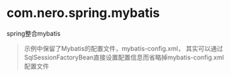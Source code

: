 # com.nero.spring.mybatis
spring整合mybatis


>示例中保留了Mybatis的配置文件，mybatis-config.xml，
其实可以通过SqlSessionFactoryBean直接设置配置信息而省略掉mybatis-config.xml配置文件